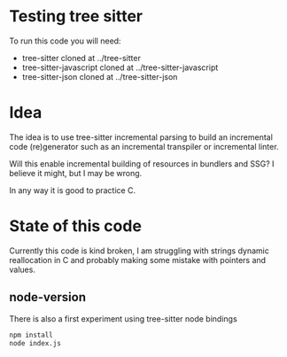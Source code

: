 # Testing tree sitter

To run this code you will need:
- tree-sitter cloned at ../tree-sitter
- tree-sitter-javascript cloned at ../tree-sitter-javascript
- tree-sitter-json cloned at ../tree-sitter-json

# Idea

The idea is to use tree-sitter incremental parsing to build an incremental code
(re)generator such as an incremental transpiler or incremental linter.

Will this enable incremental building of resources in bundlers and SSG? 
I believe it might, but I may be wrong.

In any way it is good to practice C.


# State of this code

Currently this code is kind broken, I am struggling with strings dynamic 
reallocation in C and probably making some mistake with pointers and values.


## node-version

There is also a first experiment using tree-sitter node bindings

```sh
npm install
node index.js
```
